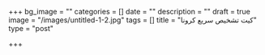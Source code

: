 +++
bg_image = ""
categories = []
date = ""
description = ""
draft = true
image = "/images/untitled-1-2.jpg"
tags = []
title = "کیت تشخیص سریع کرونا"
type = "post"

+++
